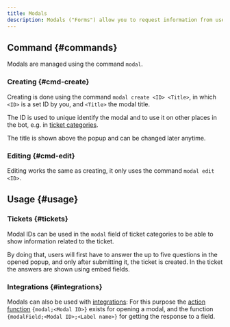 ```yaml
---
title: Modals
description: Modals ("Forms") allow you to request information from users, e.g. in tickets, using popups in Discord.
---
```


## Command {#commands}

Modals are managed using the command `modal`.

### Creating {#cmd-create}

Creating is done using the command `modal create <ID> <Title>`, in which `<ID>` is a set ID by you, and `<Title>` the modal title.

The ID is used to unique identify the modal and to use it on other places in the bot, e.g. in [ticket categories](/tickets/general).

The title is shown above the popup and can be changed later anytime.

### Editing {#cmd-edit}

Editing works the same as creating, it only uses the command `modal edit <ID>`.

## Usage {#usage}

### Tickets {#tickets}

Modal IDs can be used in the `modal` field of ticket categories to be able to show information related to the ticket.

By doing that, users will first have to answer the up to five questions in the opened popup, and only after submitting it, the ticket is created.
In the ticket the answers are shown using embed fields.

### Integrations {#integrations}

Modals can also be used with [integrations](/integrations): For this purpose the [action function](/functions/misc) `{modal;<Modal ID>}` exists for opening a modal, and the function `{modalField;<Modal ID>;<Label name>}` for getting the response to a field.
